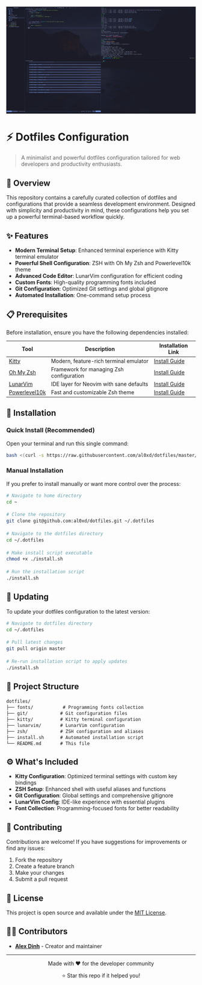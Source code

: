 ![Hero](./img/hero.png)

# ⚡ Dotfiles Configuration

> A minimalist and powerful dotfiles configuration tailored for web developers and productivity enthusiasts.

## 🎯 Overview

This repository contains a carefully curated collection of dotfiles and configurations that provide a seamless development environment. Designed with simplicity and productivity in mind, these configurations help you set up a powerful terminal-based workflow quickly.

## ✨ Features

- **Modern Terminal Setup**: Enhanced terminal experience with Kitty terminal emulator
- **Powerful Shell Configuration**: ZSH with Oh My Zsh and Powerlevel10k theme
- **Advanced Code Editor**: LunarVim configuration for efficient coding
- **Custom Fonts**: High-quality programming fonts included
- **Git Configuration**: Optimized Git settings and global gitignore
- **Automated Installation**: One-command setup process

## 📋 Prerequisites

Before installation, ensure you have the following dependencies installed:

| Tool | Description | Installation Link |
|------|-------------|-------------------|
| [Kitty](https://sw.kovidgoyal.net/kitty/) | Modern, feature-rich terminal emulator | [Install Guide](https://sw.kovidgoyal.net/kitty/binary/) |
| [Oh My Zsh](https://github.com/ohmyzsh/ohmyzsh) | Framework for managing Zsh configuration | [Install Guide](https://ohmyz.sh/#install) |
| [LunarVim](https://github.com/LunarVim/LunarVim) | IDE layer for Neovim with sane defaults | [Install Guide](https://www.lunarvim.org/docs/installation) |
| [Powerlevel10k](https://github.com/romkatv/powerlevel10k) | Fast and customizable Zsh theme | [Install Guide](https://github.com/romkatv/powerlevel10k#installation) |

## 🚀 Installation

### Quick Install (Recommended)

Open your terminal and run this single command:

```bash
bash <(curl -s https://raw.githubusercontent.com/al0xd/dotfiles/master/install.sh)
```

### Manual Installation

If you prefer to install manually or want more control over the process:

```bash
# Navigate to home directory
cd ~

# Clone the repository
git clone git@github.com:al0xd/dotfiles.git ~/.dotfiles

# Navigate to the dotfiles directory
cd ~/.dotfiles

# Make install script executable
chmod +x ./install.sh

# Run the installation script
./install.sh
```

## 🔄 Updating

To update your dotfiles configuration to the latest version:

```bash
# Navigate to dotfiles directory
cd ~/.dotfiles

# Pull latest changes
git pull origin master

# Re-run installation script to apply updates
./install.sh
```

## 📁 Project Structure

```
dotfiles/
├── fonts/           # Programming fonts collection
├── git/            # Git configuration files
├── kitty/          # Kitty terminal configuration
├── lunarvim/       # LunarVim configuration
├── zsh/            # ZSH configuration and aliases
├── install.sh      # Automated installation script
└── README.md       # This file
```

## ⚙️ What's Included

- **Kitty Configuration**: Optimized terminal settings with custom key bindings
- **ZSH Setup**: Enhanced shell with useful aliases and functions
- **Git Configuration**: Global settings and comprehensive gitignore
- **LunarVim Config**: IDE-like experience with essential plugins
- **Font Collection**: Programming-focused fonts for better readability

## 🤝 Contributing

Contributions are welcome! If you have suggestions for improvements or find any issues:

1. Fork the repository
2. Create a feature branch
3. Make your changes
4. Submit a pull request

## 📝 License

This project is open source and available under the [MIT License](LICENSE).

## 👨‍💻 Contributors

- **[Alex Dinh](https://github.com/al0xd)** - Creator and maintainer

---

<div align="center">
  <p>Made with ❤️ for the developer community</p>
  <p>⭐ Star this repo if it helped you!</p>
</div>

